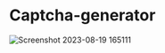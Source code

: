 ﻿# Captcha-generator
![Screenshot 2023-08-19 165111](https://github.com/Adityautekar/Captcha-generator/assets/125029214/e3c655df-b64c-4570-a971-079d4d175533)

